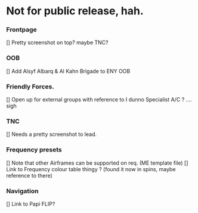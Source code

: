 # Not for public release, hah.

### Frontpage
[] Pretty screenshot on top? maybe TNC?

### OOB
[] Add Alsyf Albarq & Al Kahn Brigade to ENY OOB

### Friendly Forces.
[] Open up for external groups with reference to I dunno Specialist A/C ? .... sigh

### TNC
[] Needs a pretty screenshot to lead.

### Frequency presets
[] Note that other Airframes can be supported on req. (ME template file)
[] Link to Frequency colour table thingy ? (found it now in spins, maybe reference to there)

### Navigation
[] Link to Papi FLIP?
